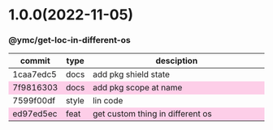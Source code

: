 <a name="1.0.0"></a>
# 1.0.0(2022-11-05)
### @ymc/get-loc-in-different-os
<table><thead><tr><th>commit</th><th>type</th><th style="width:80%">desciption</th></tr></thead><tbody><tr><td><a title="docs(core): add pkg shield state&#10;&#10;update lin,tes state in readme.md&#10;update banner in dist&#10;&#10;generated by ymc@robot" hrel="https://github.com/ymc-github/js-idea/commit/c1caa7edc55852f600cb34343836a44d9329ef14"> 1caa7edc5 </a></td>
<td>docs</td>
<td>add pkg shield state</td></tr>
<tr style="background-color:#fdcee8;" ><td><a title="docs(core): add pkg scope at name&#10;&#10;export setClassConstructor and alias&#10;export setClassMethod and alias&#10;export mixClass and alias&#10;export setClassMethodAlias&#10;&#10;generated by ymc@robot" hrel="https://github.com/ymc-github/js-idea/commit/17f9816303affed7df6cf9d56cf31f4ee2c7cbd5"> 7f9816303 </a></td>
<td>docs</td>
<td>add pkg scope at name</td></tr>
<tr><td><a title="style(core): lin code&#10;&#10;use cjs,esm,umd format&#10;use min version per format&#10;use esm without min as index.js&#10;&#10;generated by ymc@robot" hrel="https://github.com/ymc-github/js-idea/commit/37599f00df84201aebf30109e6b501b2654a07d9"> 7599f00df </a></td>
<td>style</td>
<td>lin code</td></tr>
<tr style="background-color:#fdcee8;" ><td><a title="feat(core): get custom thing in different os&#10;&#10;use cjs,esm,umd format&#10;use min version per format&#10;use esm without min as index.js&#10;&#10;generated by ymc@robot" hrel="https://github.com/ymc-github/js-idea/commit/fed97ed5ec70318521eb978a8962c64109726cec"> ed97ed5ec </a></td>
<td>feat</td>
<td>get custom thing in different os</td></tr></tbody></table>